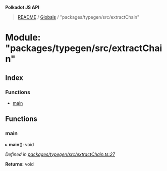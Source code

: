 **Polkadot JS API**

> [README](../README.md) / [Globals](../globals.md) / "packages/typegen/src/extractChain"

# Module: "packages/typegen/src/extractChain"

## Index

### Functions

* [main](_packages_typegen_src_extractchain_.md#main)

## Functions

### main

▸ **main**(): void

*Defined in [packages/typegen/src/extractChain.ts:27](https://github.com/polkadot-js/api/blob/33c161f87/packages/typegen/src/extractChain.ts#L27)*

**Returns:** void
